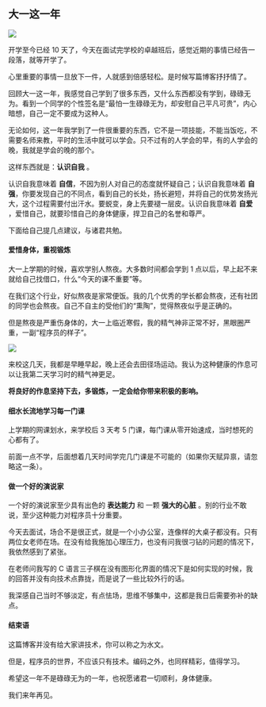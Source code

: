 ## 大一这一年

![](https://hairrrrr.github.io/assets/2020-09-08-1.jpg)

开学至今已经 10 天了，今天在面试完学校的卓越班后，感觉近期的事情已经告一段落，就等开学了。

心里重要的事情一旦放下一件，人就感到倍感轻松。是时候写篇博客抒抒情了。

回顾大一这一年，我感觉自己学到了很多东西，又什么东西都没有学到，碌碌无为。看到一个同学的个性签名是“最怕一生碌碌无为，却安慰自己平凡可贵”，内心暗想，自己一定不要成为这种人。

无论如何，这一年我学到了一件很重要的东西，它不是一项技能，不能当饭吃，不需要名师来教，平时的生活中就可以学会。只不过有的人学会的早，有的人学会的晚，我就是学会的晚的那个。

这样东西就是：**认识自我** 。

认识自我意味着 **自信**，不因为别人对自己的态度就怀疑自己；认识自我意味着 **自强**，你要发现自己的不同点，看到自己的长处，扬长避短，并将自己的优势发扬光大，这个过程需要付出汗水。要蜕变，身上先要褪一层皮。认识自我意味着 **自爱** ，爱惜自己，就要珍惜自己的身体健康，捍卫自己的名誉和尊严。

下面给自己提几点建议，与诸君共勉。

#### 爱惜身体，重视锻炼

大一上学期的时候，喜欢学别人熬夜。大多数时间都会学到 1 点以后，早上起不来就给自己找借口，什么“今天的课不重要”等。

在我们这个行业，好似熬夜是家常便饭。我的几个优秀的学长都会熬夜，还有社团的同学也会熬夜。自己不自主的受他们的“熏陶”，觉得熬夜似乎是正确的。

但是熬夜是严重伤身体的，大一上临近寒假，我的精气神非正常不好，黑眼圈严重，一副“程序员的样子”。

![](https://hairrrrr.github.io/assets/2020-09-08-2.jpg)

来校这几天，我都是早睡早起，晚上还会去田径场运动。我认为这种健康的作息可以让我第二天学习时的精气神更足。

**将良好的作息坚持下去，多锻炼，一定会给你带来积极的影响。**

#### 细水长流地学习每一门课

上学期的网课划水，来学校后 3 天考 5 门课，每门课从零开始速成，当时想死的心都有了。

前面一点不学，后面想着几天时间学完几门课是不可能的（如果你天赋异禀，请忽略这一条）。

#### 做一个好的演说家

一个好的演说家至少具有出色的 **表达能力** 和 一颗 **强大的心脏** 。别的行业不敢说，至少这种能力对程序员十分重要。

今天去面试，场合不是很正式，就是一个小办公室，连像样的大桌子都没有。只有两位女老师在场。在没有给我施加心理压力，也没有问我很刁钻的问题的情况下，我依然感到了紧张。

在老师问我写的 C 语言三子棋在没有图形化界面的情况下是如何实现的时候，我的回答并没有向技术点靠拢，而是说了一些比较外行的话。

我深感自己当时不够淡定，有点怯场，思维不够集中，这都是我日后需要弥补的缺点。

#### 结束语

这篇博客并没有给大家讲技术，你可以称之为水文。

但是，程序员的世界，不应该只有技术。编码之外，也同样精彩，值得学习。

希望这一年不是碌碌无为的一年，也祝愿诸君一切顺利，身体健康。

我们来年再见。